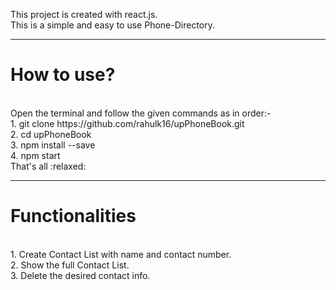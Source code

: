 This project is created with react.js.<br>
This is a simple and easy to use Phone-Directory.<br><hr>
<h1>How to use?</h1><br>
Open the terminal and follow the given commands as in order:-<br>
1. git clone https://github.com/rahulk16/upPhoneBook.git <br>
2. cd upPhoneBook <br>
3. npm install --save <br>
4. npm start <br>
That's all :relaxed: <br>
<hr>
<h1>Functionalities</h1><br>
1. Create Contact List with name and contact number.<br>
2. Show the full Contact List.<br>
3. Delete the desired contact info.
